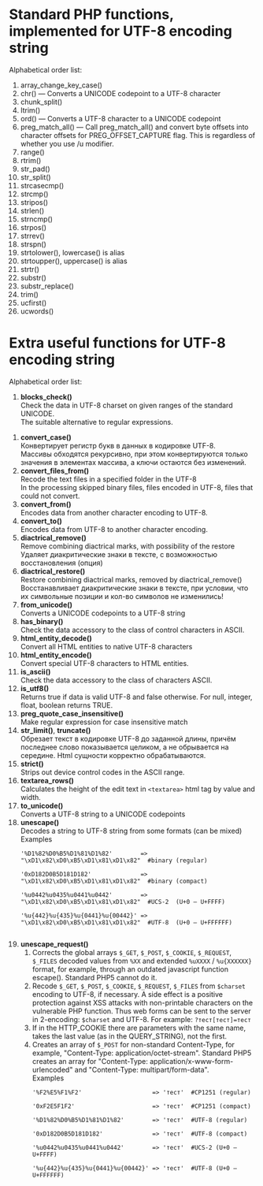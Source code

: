 # Standard PHP functions, implemented for UTF-8 encoding string #

Alphabetical order list:

  1. array\_change\_key\_case()
  1. chr() — Converts a UNICODE codepoint to a UTF-8 character
  1. chunk\_split()
  1. ltrim()
  1. ord() — Converts a UTF-8 character to a UNICODE codepoint
  1. preg\_match\_all() — Call preg\_match\_all() and convert byte offsets into character offsets for PREG\_OFFSET\_CAPTURE flag. This is regardless of whether you use /u modifier.
  1. range()
  1. rtrim()
  1. str\_pad()
  1. str\_split()
  1. strcasecmp()
  1. strcmp()
  1. stripos()
  1. strlen()
  1. strncmp()
  1. strpos()
  1. strrev()
  1. strspn()
  1. strtolower(), lowercase() is alias
  1. strtoupper(), uppercase() is alias
  1. strtr()
  1. substr()
  1. substr\_replace()
  1. trim()
  1. ucfirst()
  1. ucwords()


# Extra useful functions for UTF-8 encoding string #

Alphabetical order list:

  1. **blocks\_check()**<br>Check the data in UTF-8 charset on given ranges of the standard UNICODE.<br>The suitable alternative to regular expressions.<br>
<ol><li><b>convert_case()</b><br>Конвертирует регистр букв в данных в кодировке UTF-8.<br>Массивы обходятся рекурсивно, при этом конвертируются только значения в элементах массива, а ключи остаются без изменений.<br>
</li><li><b>convert_files_from()</b><br>Recode the text files in a specified folder in the UTF-8<br>In the processing skipped binary files, files encoded in UTF-8, files that could not convert.<br>
</li><li><b>convert_from()</b><br>Encodes data from another character encoding to UTF-8.<br>
</li><li><b>convert_to()</b><br>Encodes data from UTF-8 to another character encoding.<br>
</li><li><b>diactrical_remove()</b><br>Remove combining diactrical marks, with possibility of the restore<br>Удаляет диакритические знаки в тексте, с возможностью восстановления (опция)<br>
</li><li><b>diactrical_restore()</b><br>Restore combining diactrical marks, removed by diactrical_remove()<br>Восстанавливает диакритические знаки в тексте, при условии, что их символьные позиции и кол-во символов не изменились!<br>
</li><li><b>from_unicode()</b><br>Converts a UNICODE codepoints to a UTF-8 string<br>
</li><li><b>has_binary()</b><br>Check the data accessory to the class of control characters in ASCII.<br>
</li><li><b>html_entity_decode()</b><br>Convert all HTML entities to native UTF-8 characters<br>
</li><li><b>html_entity_encode()</b><br>Convert special UTF-8 characters to HTML entities.<br>
</li><li><b>is_ascii()</b><br>Check the data accessory to the class of characters ASCII.<br>
</li><li><b>is_utf8()</b><br>Returns true if data is valid UTF-8 and false otherwise. For null, integer, float, boolean returns TRUE.<br>
</li><li><b>preg_quote_case_insensitive()</b><br>Make regular expression for case insensitive match<br>
</li><li><b>str_limit()</b>, <b>truncate()</b><br>Обрезает текст в кодировке UTF-8 до заданной длины,	причём последнее слово показывается целиком, а не обрывается на середине.	Html сущности корректно обрабатываются.<br>
</li><li><b>strict()</b><br>Strips out device control codes in the ASCII range.<br>
</li><li><b>textarea_rows()</b><br>Calculates the height of the edit text in <code>&lt;textarea&gt;</code> html tag by value and width.<br>
</li><li><b>to_unicode()</b><br>Converts a UTF-8 string to a UNICODE codepoints<br>
</li><li><b>unescape()</b><br>Decodes a string to UTF-8 string from some formats (can be mixed)<br>Examples<br>
<pre><code>'%D1%82%D0%B5%D1%81%D1%82'        =&gt; "\xD1\x82\xD0\xB5\xD1\x81\xD1\x82"  #binary (regular)<br>
'0xD182D0B5D181D182'              =&gt; "\xD1\x82\xD0\xB5\xD1\x81\xD1\x82"  #binary (compact)<br>
'%u0442%u0435%u0441%u0442'        =&gt; "\xD1\x82\xD0\xB5\xD1\x81\xD1\x82"  #UCS-2  (U+0 — U+FFFF)<br>
'%u{442}%u{435}%u{0441}%u{00442}' =&gt; "\xD1\x82\xD0\xB5\xD1\x81\xD1\x82"  #UTF-8  (U+0 — U+FFFFFF)<br>
</code></pre>
</li><li><b>unescape_request()</b>
<ol><li>Corrects the global arrays <code>$_GET</code>, <code>$_POST</code>, <code>$_COOKIE</code>, <code>$_REQUEST</code>, <code>$_FILES</code> decoded values from <code>%XX</code> and extended <code>%uXXXX</code> / <code>%u{XXXXXX}</code> format, for example, through an outdated javascript function escape(). Standard PHP5 cannot do it.<br>
</li><li>Recode <code>$_GET</code>, <code>$_POST</code>, <code>$_COOKIE</code>, <code>$_REQUEST</code>, <code>$_FILES</code> from <code>$charset</code> encoding to UTF-8, if necessary. A side effect is a positive protection against XSS attacks with non-printable characters on the vulnerable PHP function. Thus web forms can be sent to the server in 2-encoding: <code>$charset</code> and UTF-8. For example: <code>?тест[тест]=тест</code>
</li><li>If in the HTTP_COOKIE there are parameters with the same name, takes the last value (as in the QUERY_STRING), not the first.<br>
</li><li>Creates an array of <code>$_POST</code> for non-standard Content-Type, for example, "Content-Type: application/octet-stream". Standard PHP5 creates an array for "Content-Type: application/x-www-form-urlencoded" and "Content-Type: multipart/form-data".<br>Examples<br>
<pre><code>'%F2%E5%F1%F2'                    =&gt; 'тест'  #CP1251 (regular)<br>
'0xF2E5F1F2'                      =&gt; 'тест'  #CP1251 (compact)<br>
'%D1%82%D0%B5%D1%81%D1%82'        =&gt; 'тест'  #UTF-8 (regular)<br>
'0xD182D0B5D181D182'              =&gt; 'тест'  #UTF-8 (compact)<br>
'%u0442%u0435%u0441%u0442'        =&gt; 'тест'  #UCS-2 (U+0 — U+FFFF)<br>
'%u{442}%u{435}%u{0441}%u{00442}' =&gt; 'тест'  #UTF-8 (U+0 — U+FFFFFF)<br>
</code></pre>